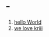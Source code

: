 # -

1. [hello World](https://github.com/uuuugi/beakjoon/blob/master/src/Hello%20World.c)
2. [we love kriii](https://github.com/uuuugi/beakjoon/blob/master/src/We%20love%20kriii.c)
